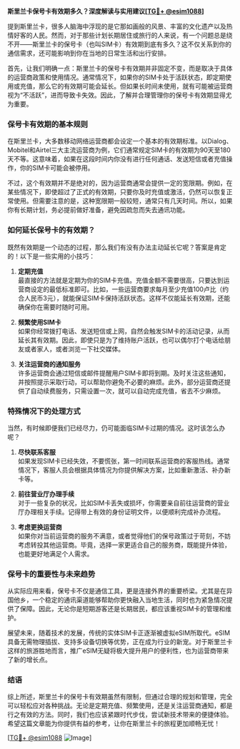 **斯里兰卡保号卡有效期多久？深度解读与实用建议[[TG💪+ @esim1088](https://t.me/s/esim1088)]**

提到斯里兰卡，很多人脑海中浮现的是它那如画般的风景、丰富的文化遗产以及热情好客的人民。然而，对于那些计划长期居住或旅行的人来说，有一个问题总是绕不开——斯里兰卡的保号卡（也叫SIM卡）有效期到底有多久？这不仅关系到你的通信需求，还可能影响到你在当地的日常生活和出行安排。

首先，让我们明确一点：斯里兰卡的保号卡有效期并非固定不变，而是取决于具体的运营商政策和使用情况。通常情况下，如果你的SIM卡处于活跃状态，即定期使用或充值，那么它的有效期可能会延长。但如果长时间未使用，就有可能被运营商视为“不活跃”，进而导致卡失效。因此，了解并合理管理你的保号卡有效期显得尤为重要。

### **保号卡有效期的基本规则**

在斯里兰卡，大多数移动网络运营商都会设定一个基本的有效期标准。以Dialog、Mobitel和Airtel三大主流运营商为例，它们通常规定SIM卡的有效期为90天至180天不等。这意味着，如果在这段时间内你没有进行任何通话、发送短信或者充值操作，你的SIM卡可能会被停用。

不过，这个有效期并不是绝对的，因为运营商通常会提供一定的宽限期。例如，在某些情况下，即使超过了正式的有效期，只要你及时充值或激活，仍然可以恢复正常使用。但需要注意的是，这种宽限期一般较短，通常只有几天时间。所以，如果你有长期计划，务必提前做好准备，避免因疏忽而失去通讯功能。

### **如何延长保号卡的有效期？**

既然有效期是一个动态的过程，那么我们有没有办法主动延长它呢？答案是肯定的！以下是一些实用的小技巧：

1. **定期充值**  
   最直接的方法就是定期为你的SIM卡充值。充值金额不需要很高，只要达到运营商设定的最低标准即可。比如，一些运营商要求每月至少充值100卢比（约合人民币3元），就能保证SIM卡保持活跃状态。这样不仅能延长有效期，还能确保你在需要时随时可用。

2. **频繁使用SIM卡**  
   如果你经常拨打电话、发送短信或上网，自然会触发SIM卡的活动记录，从而延长其有效期。因此，即使只是为了维持账户活跃，也可以偶尔打个电话给朋友或者家人，或者浏览一下社交媒体。

3. **关注运营商的通知服务**  
   许多运营商会通过短信或邮件提醒用户SIM卡即将到期。及时关注这些通知，并按照提示采取行动，可以帮助你避免不必要的麻烦。此外，部分运营商还提供了自动续费服务，只需设置一次，就可以自动完成充值，省去不少麻烦。

### **特殊情况下的处理方式**

当然，有时候即便我们已经尽力，仍可能面临SIM卡过期的情况。这时该怎么办呢？

1. **尽快联系客服**  
   如果发现SIM卡已经失效，不要慌张，第一时间联系运营商的客服热线。通常情况下，客服人员会根据具体情况为你提供解决方案，比如重新激活、补办新卡等。

2. **前往营业厅办理手续**  
   对于一些复杂的状况，比如SIM卡丢失或损坏，你需要亲自前往运营商的营业厅办理相关手续。记得带上有效的身份证明文件，以便顺利完成补办流程。

3. **考虑更换运营商**  
   如果你对当前运营商的服务不满意，或者觉得他们的保号政策过于苛刻，不妨考虑转投其他运营商。毕竟，选择一家更适合自己的服务商，既能提升体验，也能更好地满足个人需求。

### **保号卡的重要性与未来趋势**

从实际应用来看，保号卡不仅是通信工具，更是连接外界的重要桥梁。尤其是在异国他乡，一个稳定的通讯渠道能够帮助你更快融入当地生活，同时也为紧急情况提供了保障。因此，无论你是短期游客还是长期居民，都应该重视SIM卡的管理和维护。

展望未来，随着技术的发展，传统的实体SIM卡正逐渐被虚拟eSIM所取代。eSIM具备无需物理插拔、支持多设备切换等优势，正在成为行业的新宠。对于斯里兰卡这样的旅游胜地而言，推广eSIM无疑将极大提升用户的便利性，也为运营商带来了新的增长点。

### **结语**

综上所述，斯里兰卡的保号卡有效期虽然有限制，但通过合理的规划和管理，完全可以轻松应对各种挑战。无论是定期充值、频繁使用，还是关注运营商通知，都是行之有效的方法。同时，我们也应该紧跟时代步伐，尝试新技术带来的便捷体验。希望这篇文章能为你提供有益的参考，让你在斯里兰卡的旅程更加顺畅无忧！

[[TG💪+ @esim1088](https://t.me/s/esim1088) ![Image](https://i.postimg.cc/4NQfJmqS/Snipaste-2025-05-13-00-14-12.png)]